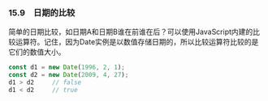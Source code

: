 ### 15.9　日期的比较

简单的日期比较，如日期A和日期B谁在前谁在后？可以使用JavaScript内建的比较运算符。记住，因为Date实例是以数值存储日期的，所以比较运算符比较的是它们的数值大小。

```javascript
const d1 = new Date(1996, 2, 1);
const d2 = new Date(2009, 4, 27);
d1 > d2     // false
d1 < d2     // true
```

